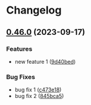 # Changelog

## [0.46.0](https://github.com/knqyf263/trivy/compare/v0.45.1...v0.46.0) (2023-09-17)


### Features

* new feature 1 ([9d40bed](https://github.com/knqyf263/trivy/commit/9d40bed25ccd66f10ae0cc6212ccb01713d9c26e))


### Bug Fixes

* bug fix 1 ([c473e18](https://github.com/knqyf263/trivy/commit/c473e18c5aa58bd70c687e09d36abe364d0e72e7))
* bug fix 2 ([845bca5](https://github.com/knqyf263/trivy/commit/845bca5fbc420dd2fdb76aca090d5d1a255badb4))
